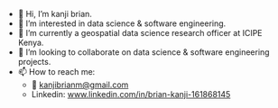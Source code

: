 - 👋 Hi, I’m kanji brian.
- 👀 I’m interested in data science & software engineering.
- 🌱 I’m currently a geospatial data science research officer at ICIPE Kenya.
- 💞️ I’m looking to collaborate on data science & software engineering projects.
- 📫 How to reach me:
  - 📩 kanjibrianm@gmail.com
  - Linkedin: www.linkedin.com/in/brian-kanji-161868145

<!---
kanjibrian/kanjibrian is a ✨ special ✨ repository because its `README.md` (this file) appears on your GitHub profile.
You can click the Preview link to take a look at your changes.
--->
